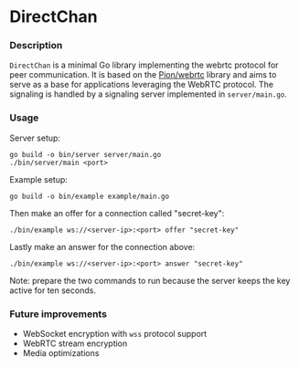 # DirectChan
### Description
`DirectChan` is a minimal Go library implementing the webrtc protocol for peer communication. It is based on the [Pion/webrtc](https://github.com/pion/webrtc) library and aims to serve as a base for applications leveraging the WebRTC protocol.
The signaling is handled by a signaling server implemented in `server/main.go`.

### Usage
Server setup:
```
go build -o bin/server server/main.go
./bin/server/main <port>
```

Example setup:
```
go build -o bin/example example/main.go
```
Then make an offer for a connection called "secret-key":
```
./bin/example ws://<server-ip>:<port> offer "secret-key"
```
Lastly make an answer for the connection above:
```
./bin/example ws://<server-ip>:<port> answer "secret-key"
```
Note: prepare the two commands to run because the server keeps the key active for ten seconds.

### Future improvements
- WebSocket encryption with `wss` protocol support
- WebRTC stream encryption
- Media optimizations
